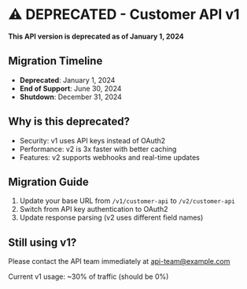 # ⚠️ DEPRECATED - Customer API v1

**This API version is deprecated as of January 1, 2024**

## Migration Timeline

- **Deprecated**: January 1, 2024
- **End of Support**: June 30, 2024
- **Shutdown**: December 31, 2024

## Why is this deprecated?

- Security: v1 uses API keys instead of OAuth2
- Performance: v2 is 3x faster with better caching
- Features: v2 supports webhooks and real-time updates

## Migration Guide

1. Update your base URL from `/v1/customer-api` to `/v2/customer-api`
2. Switch from API key authentication to OAuth2
3. Update response parsing (v2 uses different field names)

## Still using v1?

Please contact the API team immediately at api-team@example.com

Current v1 usage: ~30% of traffic (should be 0%)
